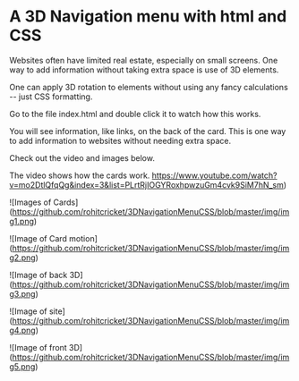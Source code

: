 # A 3D Navigation menu with html and CSS

Websites often have limited real estate, especially on small screens. One way to add information without taking extra space is use of 3D elements. 

One can apply 3D rotation to elements without using any fancy calculations -- just CSS formatting.

Go to the file index.html and double click it to watch how this works.

You will see information, like links, on the back of the card. This is one way to add information to websites without needing extra space.

Check out the video and images below.

The video shows how the cards work. 
https://www.youtube.com/watch?v=mo2DtlQfqQg&index=3&list=PLrtRjIOGYRoxhpwzuGm4cvk9SiM7hN_sm)

![Images of Cards]
(https://github.com/rohitcricket/3DNavigationMenuCSS/blob/master/img/img1.png)

![Image of Card motion]
(https://github.com/rohitcricket/3DNavigationMenuCSS/blob/master/img/img2.png)

![Image of back 3D]
(https://github.com/rohitcricket/3DNavigationMenuCSS/blob/master/img/img3.png)

![Image of site]
(https://github.com/rohitcricket/3DNavigationMenuCSS/blob/master/img/img4.png)

![Image of front 3D]
(https://github.com/rohitcricket/3DNavigationMenuCSS/blob/master/img/img5.png)

